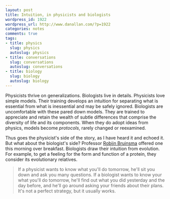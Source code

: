 ```yaml
---
layout: post
title: Intuition, in physicists and biologists
wordpress_id: 1922
wordpress_url: http://www.danallan.com/?p=1922
categories: notes
comments: true
tags:
- title: physics
  slug: physics
  autoslug: physics
- title: conversations
  slug: conversations
  autoslug: conversations
- title: biology
  slug: biology
  autoslug: biology
---
```

Physicists thrive on generalizations. Biologists live in details. Physicists love simple models. Their training develops an intuition for separating what is essential from what is inessential and may be safely ignored. Biologists are uncomfortable with these pared down models. They are trained to appreciate and retain the wealth of subtle differences that comprise the diversity of life and its components. When they do adopt ideas from physics, models become _protocols_, rarely changed or reexamined.

Thus goes the physicist's side of the story, as I have heard it and echoed it. But what about the biologist's side? Professor [Robijn Bruinsma](http://personnel.physics.ucla.edu/directory/faculty/bruinsma) offered one this morning over breakfast. Biologists draw their intuition from evolution. For example, to get a feeling for the form and function of a protein, they consider its evolutionary relatives.

> If a physicist wants to know what you'll do tomorrow, he'll sit you down and ask you many questions. If a biologist wants to know your what you'll do tomorrow, he'll find out what you did yesterday and the day before, and he'll go around asking your friends about their plans. It's not a perfect strategy, but it usually works.
